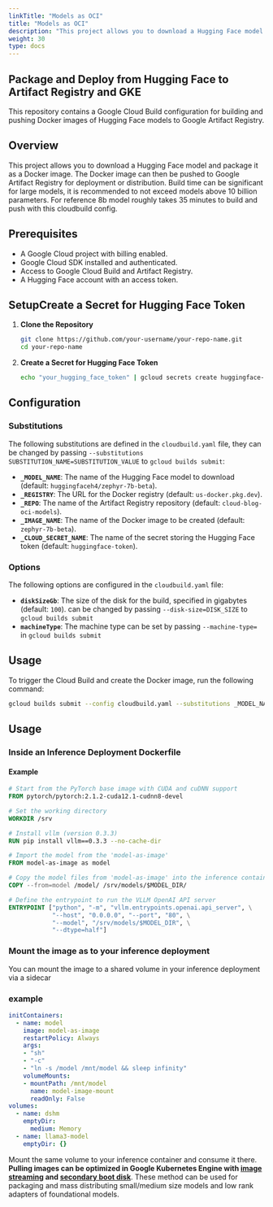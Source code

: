 ```yaml
---
linkTitle: "Models as OCI"
title: "Models as OCI"
description: "This project allows you to download a Hugging Face model and package it as a Docker image. The Docker image can then be pushed to Google Artifact Registry for deployment or distribution. Build time can be significant for large models, it is recommended to not exceed models above 10 billion parameters. For reference 8b model roughly takes 35 minutes to build and push with this cloudbuild config."
weight: 30
type: docs
---
```

## Package and Deploy from Hugging Face to Artifact Registry and GKE

This repository contains a Google Cloud Build configuration for building and pushing Docker images of Hugging Face models to Google Artifact Registry.

## Overview

This project allows you to download a Hugging Face model and package it as a Docker image. The Docker image can then be pushed to Google Artifact Registry for deployment or distribution. Build time can be significant for large models, it is recommended to not exceed models above 10 billion parameters. For reference 8b model roughly takes 35 minutes to build and push with this cloudbuild config.

## Prerequisites

- A Google Cloud project with billing enabled.
- Google Cloud SDK installed and authenticated.
- Access to Google Cloud Build and Artifact Registry.
- A Hugging Face account with an access token.

## SetupCreate a Secret for Hugging Face Token

1. **Clone the Repository**

   ```bash
   git clone https://github.com/your-username/your-repo-name.git
   cd your-repo-name
2. **Create a Secret for Hugging Face Token**
   ```bash 
   echo "your_hugging_face_token" | gcloud secrets create huggingface-token --data-file=-

## Configuration

### Substitutions

The following substitutions are defined in the `cloudbuild.yaml` file, they can be changed by passing `--substitutions SUBSTITUTION_NAME=SUBSTITUTION_VALUE` to `gcloud builds submit`:

- **`_MODEL_NAME`**: The name of the Hugging Face model to download (default: `huggingfaceh4/zephyr-7b-beta`).
- **`_REGISTRY`**: The URL for the Docker registry (default: `us-docker.pkg.dev`).
- **`_REPO`**: The name of the Artifact Registry repository (default: `cloud-blog-oci-models`).
- **`_IMAGE_NAME`**: The name of the Docker image to be created (default: `zephyr-7b-beta`).
- **`_CLOUD_SECRET_NAME`**: The name of the secret storing the Hugging Face token (default: `huggingface-token`).

### Options

The following options are configured in the `cloudbuild.yaml` file:

- **`diskSizeGb`**: The size of the disk for the build, specified in gigabytes (default: `100`). can be changed by passing `--disk-size=DISK_SIZE` to `gcloud builds submit`
- **`machineType`**: The machine type can be set by passing `--machine-type=` in `gcloud builds submit`

## Usage

To trigger the Cloud Build and create the Docker image, run the following command:

```bash
gcloud builds submit --config cloudbuild.yaml --substitutions _MODEL_NAME="your_model_name",_IMAGE_NAME="LOCATION-docker.pkg.dev/[YOUR_PROJECT_ID]/[REPOSITORY_NAME]/[IMAGE_NAME]"
```

## Usage

### Inside an Inference Deployment Dockerfile

#### Example

```Dockerfile
# Start from the PyTorch base image with CUDA and cuDNN support
FROM pytorch/pytorch:2.1.2-cuda12.1-cudnn8-devel

# Set the working directory
WORKDIR /srv

# Install vllm (version 0.3.3)
RUN pip install vllm==0.3.3 --no-cache-dir

# Import the model from the 'model-as-image'
FROM model-as-image as model

# Copy the model files from 'model-as-image' into the inference container
COPY --from=model /model/ /srv/models/$MODEL_DIR/

# Define the entrypoint to run the VLLM OpenAI API server
ENTRYPOINT ["python", "-m", "vllm.entrypoints.openai.api_server", \
            "--host", "0.0.0.0", "--port", "80", \
            "--model", "/srv/models/$MODEL_DIR", \
            "--dtype=half"]
```
### Mount the image as to your inference deployment
You can mount the image to a shared volume in your inference deployment via a sidecar 

### example

```yaml
initContainers:
  - name: model
    image: model-as-image
    restartPolicy: Always
    args:
    - "sh"
    - "-c"
    - "ln -s /model /mnt/model && sleep infinity"
    volumeMounts:
    - mountPath: /mnt/model
      name: model-image-mount
      readOnly: False
volumes:
  - name: dshm
    emptyDir:
      medium: Memory
  - name: llama3-model
    emptyDir: {}
```
Mount the same volume to your inference container and consume it there. 
**Pulling images can be optimized in Google Kubernetes Engine with [image streaming](https://cloud.google.com/kubernetes-engine/docs/how-to/image-streaming) and [secondary boot disk](https://cloud.google.com/kubernetes-engine/docs/how-to/data-container-image-preloading)**. These method can be used for packaging and mass distributing small/medium size models and low rank adapters of foundational models. 

